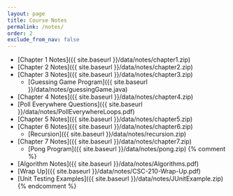 ```yaml
---
layout: page
title: Course Notes 
permalink: /notes/
order: 2
exclude_from_nav: false
---
```

* [Chapter 1 Notes]({{ site.baseurl }}/data/notes/chapter1.zip)
* [Chapter 2 Notes]({{ site.baseurl }}/data/notes/chapter2.zip)
* [Chapter 3 Notes]({{ site.baseurl }}/data/notes/chapter3.zip)
    * [Guessing Game Program]({{ site.baseurl }}/data/notes/guessingGame.java)
* [Chapter 4 Notes]({{ site.baseurl }}/data/notes/chapter4.zip)
* [Poll Everywhere Questions]({{ site.baseurl }}/data/notes/PollEverywhereLoops.pdf)
* [Chapter 5 Notes]({{ site.baseurl }}/data/notes/chapter5.zip)
* [Chapter 6 Notes]({{ site.baseurl }}/data/notes/chapter6.zip)
    * [Recursion]({{ site.baseurl }}/data/notes/recursion.zip)
* [Chapter 7 Notes]({{ site.baseurl }}/data/notes/chapter7.zip)
	* [Pong Program]({{ site.baseurl }}/data/notes/pong.zip)
{% comment %}
* [Algorithm Notes]({{ site.baseurl }}/data/notes/Algorithms.pdf)
* [Wrap Up]({{ site.baseurl }}/data/notes/CSC-210-Wrap-Up.pdf)
* [Unit Testing Examples]({{ site.baseurl }}/data/notes/JUnitExample.zip)
{% endcomment %}
